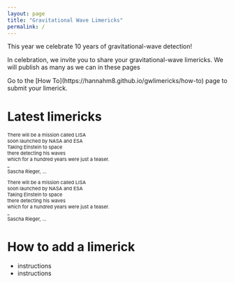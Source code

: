 ```yaml
---
layout: page
title: "Gravitational Wave Limericks"
permalink: /
---
```



<p>This year we celebrate 10 years of gravitational-wave detection!</p>

<p>In celebration, we invite you to share your gravitational-wave limericks. We will publish as many as we can in these pages</p>

<p>Go to the [How To](https://hannahm8.github.io/gwlimericks/how-to) page to submit your limerick. 



<h1>Latest limericks</h1>

<p style="font-size:11px" style="color:green"> There will be a mission called LISA<br>
soon launched by NASA and ESA<br>
Taking Einstein to space<br>
there detecting his waves<br>
which for a hundred years were just a teaser.<br>
_ <br>
Sascha Rieger, ... <br>
</p>

<p style="font-size:11px" style="color:green"> There will be a mission called LISA<br>
soon launched by NASA and ESA<br>
Taking Einstein to space<br>
there detecting his waves<br>
which for a hundred years were just a teaser.<br>
_ <br>
Sascha Rieger, ... <br>
</p>

# How to add a limerick 

* instructions
* instructions 
